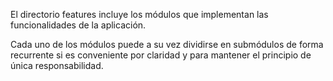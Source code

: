 El directorio features incluye los módulos que implementan las funcionalidades de la aplicación.

Cada uno de los módulos puede a su vez dividirse en submódulos de forma recurrente si es conveniente por claridad y para mantener el principio de única responsabilidad.
